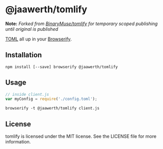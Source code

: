 @jaawerth/tomlify
=======

**Note:** *Forked from [BinaryMuse/tomlify](https://github.com/BinaryMuse/tomlify) for temporary scoped publishing until original is published*

[TOML](https://github.com/BinaryMuse/toml-node) all up in your [Browserify](http://browserify.org/).

Installation
------------

```
npm install [--save] browserify @jaawerth/tomlify
```

Usage
-----

```javascript
// inside client.js
var myConfig = require('./config.toml');
```

```
browserify -t @jaawerth/tomlify client.js
```

License
-------

tomlify is licensed under the MIT license. See the LICENSE file for more information.
